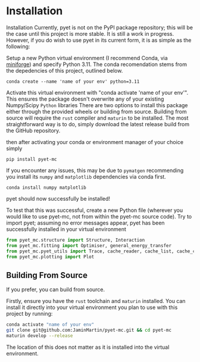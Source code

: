 # Installation
 Installation
Currently, pyet is not on the PyPI package repository; this will be the case until this project is more stable. It is still a work in progress. However, if you do wish to use pyet in its current form, it is as simple as the following:

Setup a new Python virtual environment (I recommend Conda, via [miniforge]()) and specify Python 3.11. The conda recomendation stems from the depedencies of this project, outlined below. 

```
conda create --name 'name of your env' python=3.11
```

Activate this virtual environment with "conda activate 'name of your env'". This ensures the package doesn't overwrite any of your existing Numpy/Scipy `Python` libraries
There are two options to install this package either through the provided wheels or building from source. Building from source will require the `rust` compiler and `maturin` to be installed.
The most straightforward way is to do, simply download the latest release build from the GitHub repository. 

then after activating your conda or environment manager of your choice simply 

```
pip install pyet-mc
```

If you encounter any issues, this may be due to `pymatgen` recommending you install its `numpy` and `matplotlib` dependencies via conda first.

```
conda install numpy matplotlib
```

pyet should now successfully be installed! 


To test that this was successful, create a new Python file (wherever you would like to use pyet-mc, not from within the pyet-mc source code).
Try to import pyet; assuming no error messages appear, pyet has been successfully installed in your virtual environment

```python
from pyet_mc.structure import Structure, Interaction
from pyet_mc.fitting import Optimiser, general_energy_transfer
from pyet_mc.pyet_utils import Trace, cache_reader, cache_list, cache_clear
from pyet_mc.plotting import Plot
```

## Building From Source

If you prefer, you can build from source. 

Firstly, ensure you have the `rust` toolchain and `maturin` installed. You can install it directly into your virtual environment you plan to use with this project by running:

```bash
conda activate "name of your env"
git clone git@github.com:JaminMartin/pyet-mc.git && cd pyet-mc 
maturin develop --release
```
The location of this does not matter as it is installed into the virtual environment. 